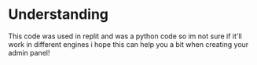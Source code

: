 # Understanding
This code was used in replit and was a python code so im not sure if it'll work in different engines i hope this can help you a bit when creating your admin panel!
